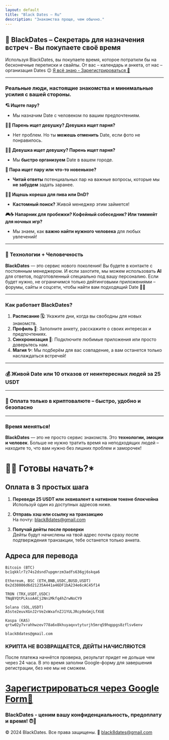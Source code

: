 ```yaml
---
layout: default
title: "Black Dates – Ru"
description: "Знакомства проще, чем обычно."
---
```


## 🖤 BlackDates – Секретарь для назначения встреч - Вы покупаете своё время

Используя BlackDates, вы покупаете время, которое потратили бы на бесконечные переписки и свайпы. От вас – календарь и анкета, от нас – организация Dates 😉 [Я всё знаю - Зарегистрироваться 🖤](signup.html)

---

### Реальные люди, настоящие знакомства и минимальные усилия с вашей стороны.

**💘 Ищете пару?**  
- Мы назначим Date с человеком по вашим предпочтениям.

**👦👧 Парень ищет девушку? Девушка ищет парня?**  
- Нет проблем. Но ты **можешь отменить** Date, если фото не понравилось.

**🏳️‍🌈 Девушка ищет девушку? Парень ищет парня?**  
- Мы **быстро организуем** Date в вашем городе.

**💑 Пара ищет пару или что-то новенькое?**  
- **Читай ответы** потенциальных пар на важные вопросы, которые мы **не забудем** задать заранее.

**🎲🍻 Ищешь кореша для пива или DnD?**  
- **Кастомный поиск?** Живой менеджер этим займется!

**🎮☕ Напарник для пробежки? Кофейный собеседник? Или тиммейт для ночных игр?**  
- Мы знаем, как **важно найти нужного человека** для любых увлечений!

---

### **🤖 Технологии + Человечность**

**BlackDates** — это сервис нового поколения! Вы будете в контакте с постоянным менеджером. И если захотите, мы можем использовать **AI** для ответов, подготовленный специально под вашу персоналию. Если будет нужно, не ограничимся только дейтинговыми приложениями – форумы, сайты и соцсети, чтобы найти вам подходящий Date 🖤✨

---

### **Как работает BlackDates?**

1. **Расписание 🗓️**: Укажите дни, когда вы свободны для новых знакомств.  
2. **Профиль 📝**: Заполните анкету, расскажите о своих интересах и предпочтениях.  
3. **Синхронизация 🔄**: Подключите любимые приложения или просто доверьтесь нам.  
4. **Магия ✨**: Мы подберём для вас совпадение, а вам останется только наслаждаться встречей!

---

### 💰 Живой Date или 10 отказов от неинтересных людей за **25 USDT**

---

### 🚀 Оплата **только в криптовалюте** – быстро, удобно и безопасно

---

### **Время меняться!**

**BlackDates** — это не просто сервис знакомств. Это **технологии, эмоции и человек**. Больше не нужно тратить время на неподходящих людей – находите то, что вам нужно без лишних проблем и заморочек!

# 🖤👄 Готовы начать?*

## **Оплата в 3 простых шага**  

1. **Переведи 25 USDT или эквивалент в нативном токене блокчейна**  
   Используй один из доступных адресов ниже.  

2. **Отправь хэш или ссылку на транзакцию**  
   На почту: [black8dates@gmail.com](mailto:black8dates@gmail.com)  

3. **Получай дейты после проверки**  
   Дейты будут начислены на твой адрес почты сразу после подтверждения транзакции, тебе останется только анкета.  

## **Адреса для перевода**  
```
Bitcoin (BTC) 
bc1qkklr7z74s2dsnd7upgmrzm3adfs636gj6skqa6

Ethereum, BSC (ETH,BNB,USDC,BUSD,USDT)  
0x2d38086d6d21235A441a46DF1bA234e6cAC45f14

TRON (TRX,USDT,USDC)
TNqBYQtPLksoA4Cj2NniMkfq4hZrwNoCY9

Solana (SOL,USDT)
A5ste2euvXGnJ2rVe2xWxafnZJ1YULJRcp9oGmjLfXUE

Kaspa (KAS)
qrtw02y7vrahhwzev778a6x8khuyaqxvtyturjh5mrq59hqppgs8zflsv6env

black8dates@gmail.com

```
### **КРИПТА НЕ ВОЗВРАЩАЕТСЯ, ДЕЙТЫ НАЧИСЛЯЮТСЯ**

После платежа начнётся проверка, результат придет не дольше чем через 24 часа. В это время заполни Google-форму для завершения регистрации, без нее мы не сможем.

# [Зарегистрироваться через Google Form🖤](signup.html)


### BlackDates - ценим вашу конфиденциальность, предоплату и время! ⏰🖤  


© 2024 BlackDates. Все права защищены. 🖤 black8dates@gmail.com
